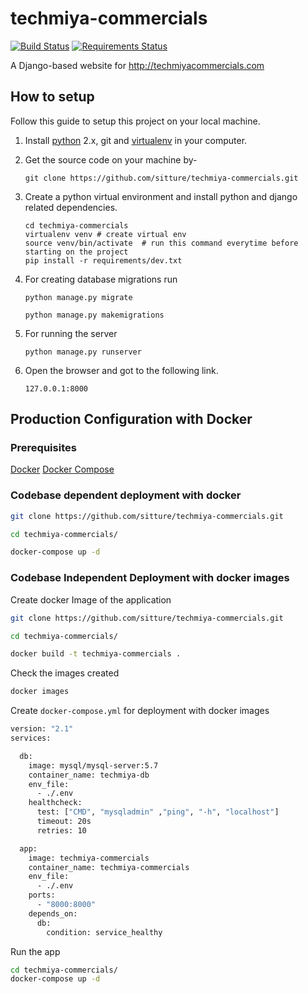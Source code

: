 # techmiya-commercials

[![Build Status](https://travis-ci.org/sitture/techmiya-commercials.svg?branch=master&style=flat-square)](https://travis-ci.org/sitture/techmiya-commercials) [![Requirements Status](https://requires.io/github/sitture/techmiya-commercials/requirements.svg?branch=master)](https://requires.io/github/sitture/techmiya-commercials/requirements/?branch=master)

A Django-based website for http://techmiyacommercials.com

## How to setup

Follow this guide to setup this project on your local machine.

1. Install [python] 2.x, git and [virtualenv] in your computer.

2. Get the source code on your machine by-

    `git clone https://github.com/sitture/techmiya-commercials.git`

3. Create a python virtual environment and install python and django related dependencies.

    ```shell
    cd techmiya-commercials
    virtualenv venv # create virtual env
    source venv/bin/activate  # run this command everytime before starting on the project
    pip install -r requirements/dev.txt
    ```
4. For creating database migrations run

    `python manage.py migrate`

    `python manage.py makemigrations`

5. For running the server

    `python manage.py runserver`

6. Open the browser and got to the following link.

    `127.0.0.1:8000`


[virtualenv]: https://virtualenv.pypa.io/
[python]: https://www.python.org/downloads/release/python-2713/

## Production Configuration with Docker

### Prerequisites

[Docker](https://docs.docker.com/install/linux/docker-ce/ubuntu/)
[Docker Compose](https://docs.docker.com/compose/install/)

### Codebase dependent deployment with docker

```bash
git clone https://github.com/sitture/techmiya-commercials.git

cd techmiya-commercials/

docker-compose up -d
```

### Codebase Independent Deployment with docker images

Create docker Image of the application

```bash
git clone https://github.com/sitture/techmiya-commercials.git

cd techmiya-commercials/

docker build -t techmiya-commercials .

```

Check the images created

```bash
docker images
```

Create `docker-compose.yml` for deployment with docker images

```bash
version: "2.1"
services:

  db:
    image: mysql/mysql-server:5.7
    container_name: techmiya-db
    env_file:
      - ./.env
    healthcheck:
      test: ["CMD", "mysqladmin" ,"ping", "-h", "localhost"]
      timeout: 20s
      retries: 10

  app:
    image: techmiya-commercials
    container_name: techmiya-commercials
    env_file:
      - ./.env
    ports:
      - "8000:8000"
    depends_on:
      db:
        condition: service_healthy

```

Run the app

```bash
cd techmiya-commercials/
docker-compose up -d
```
